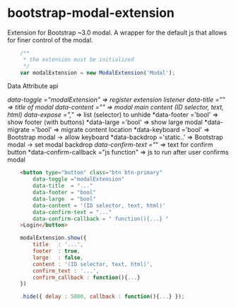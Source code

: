 # bootstrap-modal-extension
 
Extension for Bootstrap ~3.0 modal. A wrapper for the default js that allows for finer control of the modal.

```javascript
	/**
	 * the extension must be initialized
	 */
	var modalExtension = new ModalExtension('Modal');
```

Data Attribute api

*data-toggle 	="modalExtension" 			=> register extension listener
*data-title 	="*" 						=> title of modal
*data-content 	="*" 						=> modal main content (ID selector, text, html)
*data-expose 	="*,*" 						=> list (selector) to unhide
*data-footer 	='bool'						=> show footer (with buttons)
*data-large 	='bool'						=> show large modal
*data-migrate 	='bool'						=> migrate content location
*data-keyboard 	='bool'						=> Bootstrap modal -> allow keyboard
*data-backdrop 	='static..'					=> Bootstrap modal -> set modal backdrop
*data-confirm-text ="*" 					=> text for confirm button
*data-confirm-callback ="js function" 		=> js to run after user confirms modal

```html
	<button type="button" class="btn btn-primary"
		data-toggle ="modalExtension"
		data-title 	= "..."
		data-footer = "bool"
        data-large 	= "bool"
		data-content = '(ID selector, text, html)'
		data-confirm-text = "..."
		data-confirm-callback = " function(){...} "
	>Login</button>             
```
```javascript
	modalExtension.show({
		title 	: '...',
		footer 	: true,
        large 	: false,
		content : '(ID selector, text, html)',
		confirm_text : '...',
		confirm_callback : function(){...}
	})

	.hide({ delay : 5000, callback : function(){...} });
```